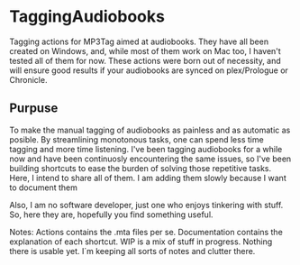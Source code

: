 # TaggingAudiobooks
Tagging actions for MP3Tag aimed at audiobooks. They have all been created on Windows, and, while most of them work on Mac too, I haven't tested all of them for now. These actions were born out of necessity, and will ensure good results if your audiobooks are synced on plex/Prologue or Chronicle. 


## **Purpuse**
To make the manual tagging of audiobooks as painless and as automatic as posible. By streamlining monotonous tasks, one can spend less time tagging and more time listening. I've been tagging audiobooks for a while now and have been continuosly encountering the same issues, so I've been building shortcuts to ease the burden of solving those repetitive tasks. Here, I intend to share all of them. I am adding them slowly because I want to document them

Also, I am no software developer, just one who enjoys tinkering with stuff. So, here they are, hopefully you find something useful.



Notes: 
Actions contains the .mta files per se. 
Documentation contains the explanation of each shortcut.
WIP is a mix of stuff in progress. Nothing there is usable yet. I´m keeping all sorts of notes and clutter there.

